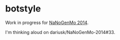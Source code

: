 botstyle
========

Work in progress for [NaNoGenMo 2014][nanogenmo2014].

I'm thinking aloud on dariusk/NaNoGenMo-2014#33.

[nanogenmo2014]: https://github.com/dariusk/NaNoGenMo-2014
